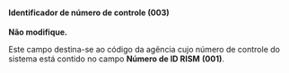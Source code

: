 #### **Identificador de número de controle (003)**

**Não modifique.**

Este campo destina-se ao código da agência cujo número de controle do sistema está contido no campo **Número de ID RISM** **(001)**.